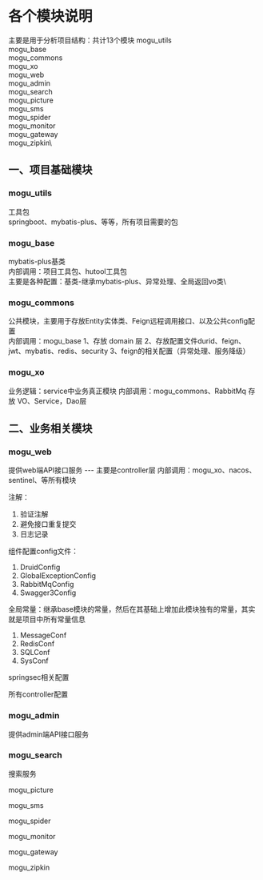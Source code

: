 # 各个模块说明
主要是用于分析项目结构：共计13个模块
mogu_utils\
mogu_base\
mogu_commons\
mogu_xo\
mogu_web\
mogu_admin\
mogu_search\
mogu_picture\
mogu_sms\
mogu_spider\
mogu_monitor\
mogu_gateway\
mogu_zipkin\

## 一、项目基础模块
### mogu_utils
工具包\
springboot、mybatis-plus、等等，所有项目需要的包

### mogu_base
mybatis-plus基类\
内部调用：项目工具包、hutool工具包\
主要是各种配置：基类-继承mybatis-plus、异常处理、全局返回vo类\

### mogu_commons
公共模块，主要用于存放Entity实体类、Feign远程调用接口、以及公共config配置\
内部调用：mogu_base
1、存放 domain 层
2、存放配置文件durid、feign、jwt、mybatis、redis、security
3、feign的相关配置（异常处理、服务降级）

### mogu_xo
业务逻辑：service中业务真正模块
内部调用：mogu_commons、RabbitMq
存放 VO、Service，Dao层

<!-- #################################### -->
## 二、业务相关模块

### mogu_web
提供web端API接口服务 --- 主要是controller层
内部调用：mogu_xo、nacos、sentinel、等所有模块

注解：
1. 验证注解
2. 避免接口重复提交
3. 日志记录

组件配置config文件：
1. DruidConfig
2. GlobalExceptionConfig
3. RabbitMqConfig
4. Swagger3Config

全局常量：继承base模块的常量，然后在其基础上增加此模块独有的常量，其实就是项目中所有常量信息
1. MessageConf
2. RedisConf
3. SQLConf
4. SysConf

springsec相关配置

所有controller配置

### mogu_admin
提供admin端API接口服务

### mogu_search
搜索服务

<!-- #################################### -->
<!-- 照片存储服务 -->
<module>mogu_picture</module>
<!-- 发短息服务 -->
<module>mogu_sms</module>
<!-- 爬虫服务 -->
<module>mogu_spider</module>

<!-- #################################### -->
<!-- 监控服务，集成SpringBootAdmin用于管理和监控SpringBoot应用程序 -->
<module>mogu_monitor</module>
<!-- 网关 -->
<module>mogu_gateway</module>
<!-- zipkin链路追踪 -->
<module>mogu_zipkin</module>

